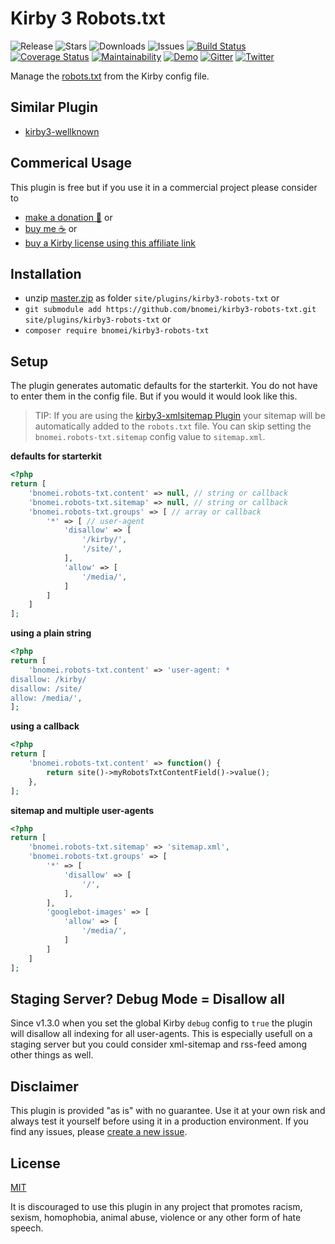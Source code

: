 # Kirby 3 Robots.txt

![Release](https://flat.badgen.net/packagist/v/bnomei/kirby3-robots-txt?color=ae81ff)
![Stars](https://flat.badgen.net/packagist/ghs/bnomei/kirby3-robots-txt?color=272822)
![Downloads](https://flat.badgen.net/packagist/dt/bnomei/kirby3-robots-txt?color=272822)
![Issues](https://flat.badgen.net/packagist/ghi/bnomei/kirby3-robots-txt?color=e6db74)
[![Build Status](https://flat.badgen.net/travis/bnomei/kirby3-robots-txt)](https://travis-ci.com/bnomei/kirby3-robots-txt)
[![Coverage Status](https://flat.badgen.net/coveralls/c/github/bnomei/kirby3-robots-txt)](https://coveralls.io/github/bnomei/kirby3-robots-txt) 
[![Maintainability](https://flat.badgen.net/codeclimate/maintainability/bnomei/kirby3-robots-txt)](https://codeclimate.com/github/bnomei/kirby3-robots-txt) 
[![Demo](https://flat.badgen.net/badge/website/examples?color=f92672)](https://kirby3-plugins.bnomei.com/autoid) 
[![Gitter](https://flat.badgen.net/badge/gitter/chat?color=982ab3)](https://gitter.im/bnomei-kirby-3-plugins/community) 
[![Twitter](https://flat.badgen.net/badge/twitter/bnomei?color=66d9ef)](https://twitter.com/bnomei)


Manage the [robots.txt](https://developers.google.com/search/reference/robots_txt) from the Kirby config file.

## Similar Plugin

- [kirby3-wellknown](https://github.com/omz13/kirby3-wellknown)

## Commerical Usage

This plugin is free but if you use it in a commercial project please consider to 
- [make a donation 🍻](https://www.paypal.me/bnomei/3) or
- [buy me ☕](https://buymeacoff.ee/bnomei) or
- [buy a Kirby license using this affiliate link](https://a.paddle.com/v2/click/1129/35731?link=1170)

## Installation

- unzip [master.zip](https://github.com/bnomei/kirby3-robots-txt/archive/master.zip) as folder `site/plugins/kirby3-robots-txt` or
- `git submodule add https://github.com/bnomei/kirby3-robots-txt.git site/plugins/kirby3-robots-txt` or
- `composer require bnomei/kirby3-robots-txt`

## Setup

The plugin generates automatic defaults for the starterkit. You do not have to enter them in the config file. But if you would it would look like this.

> TIP: If you are using the [kirby3-xmlsitemap Plugin](https://github.com/omz13/kirby3-xmlsitemap) your sitemap will be automatically added to the `robots.txt` file. You can skip setting the `bnomei.robots-txt.sitemap` config value to `sitemap.xml`.

**defaults for starterkit**
```php
<?php
return [
    'bnomei.robots-txt.content' => null, // string or callback
    'bnomei.robots-txt.sitemap' => null, // string or callback
    'bnomei.robots-txt.groups' => [ // array or callback
        '*' => [ // user-agent
            'disallow' => [
                '/kirby/',
                '/site/',
            ],
            'allow' => [
                '/media/',
            ]
        ]
    ]
];
```

**using a plain string**
```php
<?php
return [
    'bnomei.robots-txt.content' => 'user-agent: *
disallow: /kirby/
disallow: /site/
allow: /media/',
];
```

**using a callback**
```php
<?php
return [
    'bnomei.robots-txt.content' => function() {
        return site()->myRobotsTxtContentField()->value();
    },
];
```

**sitemap and multiple user-agents**
```php
<?php
return [
    'bnomei.robots-txt.sitemap' => 'sitemap.xml',
    'bnomei.robots-txt.groups' => [
        '*' => [
            'disallow' => [
                '/',
            ],
        ],
        'googlebot-images' => [
            'allow' => [
                '/media/',
            ]
        ]
    ]
];
```

## Staging Server? Debug Mode = Disallow all

Since v1.3.0 when you set the global Kirby `debug` config to `true` the plugin will disallow all indexing for all user-agents. This is especially usefull on a staging server but you could consider xml-sitemap and rss-feed among other things as well.

## Disclaimer

This plugin is provided "as is" with no guarantee. Use it at your own risk and always test it yourself before using it in a production environment. If you find any issues, please [create a new issue](https://github.com/bnomei/kirby3-robots-txt/issues/new).

## License

[MIT](https://opensource.org/licenses/MIT)

It is discouraged to use this plugin in any project that promotes racism, sexism, homophobia, animal abuse, violence or any other form of hate speech.
